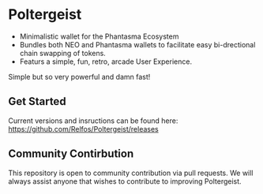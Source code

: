 # Poltergeist
- Minimalistic wallet for the Phantasma Ecosystem
- Bundles both NEO and Phantasma wallets to facilitate easy bi-drectional chain swapping of tokens.
- Featurs a simple, fun, retro, arcade User Experience. 

Simple but so very powerful and damn fast!  

## Get Started
Current versions and insructions can be found here: https://github.com/Relfos/Poltergeist/releases

## Community Contirbution
This repository is open to community contribution via pull requests. We will always assist anyone that wishes to contribute to improving Poltergeist.
